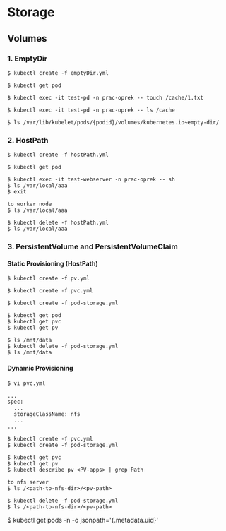 # Storage

## Volumes

### 1. EmptyDir

```
$ kubectl create -f emptyDir.yml

$ kubectl get pod

$ kubectl exec -it test-pd -n prac-oprek -- touch /cache/1.txt

$ kubectl exec -it test-pd -n prac-oprek -- ls /cache

$ ls /var/lib/kubelet/pods/{podid}/volumes/kubernetes.io~empty-dir/
```

### 2. HostPath
```
$ kubectl create -f hostPath.yml

$ kubectl get pod

$ kubectl exec -it test-webserver -n prac-oprek -- sh
$ ls /var/local/aaa
$ exit

to worker node
$ ls /var/local/aaa

$ kubectl delete -f hostPath.yml
$ ls /var/local/aaa
```

### 3. PersistentVolume and PersistentVolumeClaim
#### Static Provisioning (HostPath)
```
$ kubectl create -f pv.yml

$ kubectl create -f pvc.yml

$ kubectl create -f pod-storage.yml

$ kubectl get pod
$ kubectl get pvc
$ kubectl get pv

$ ls /mnt/data
$ kubectl delete -f pod-storage.yml
$ ls /mnt/data
```
#### Dynamic Provisioning
```
$ vi pvc.yml

...
spec:
  ...
  storageClassName: nfs
  ...
...

$ kubectl create -f pvc.yml
$ kubectl create -f pod-storage.yml

$ kubectl get pvc
$ kubectl get pv
$ kubectl describe pv <PV-apps> | grep Path

to nfs server
$ ls /<path-to-nfs-dir>/<pv-path>

$ kubectl delete -f pod-storage.yml
$ ls /<path-to-nfs-dir>/<pv-path>

```

$ kubectl get pods -n <namespace> <pod-name> -o jsonpath='{.metadata.uid}'

```

